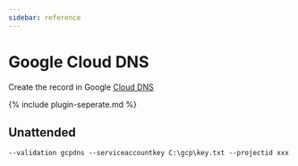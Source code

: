 ```yaml
---
sidebar: reference
---
```


# Google Cloud DNS
Create the record in Google [Cloud DNS](https://cloud.google.com/dns)

{% include plugin-seperate.md %}

## Unattended 
`--validation gcpdns --serviceaccountkey C:\gcp\key.txt --projectid xxx`